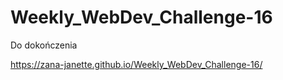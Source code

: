 # Weekly_WebDev_Challenge-16

Do dokończenia

https://zana-janette.github.io/Weekly_WebDev_Challenge-16/
